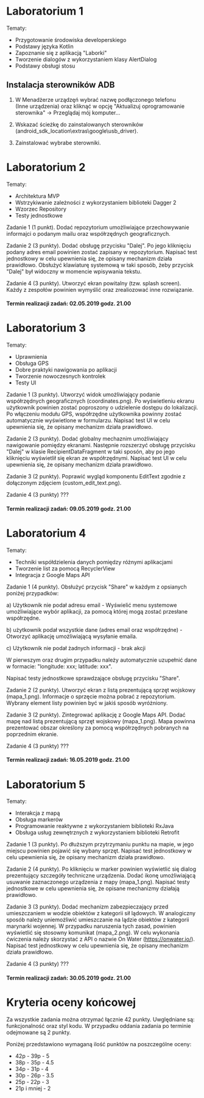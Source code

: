 # Laboratorium 1 

Tematy:

- Przygotowanie środowiska developerskiego
- Podstawy języka Kotlin
- Zapoznanie się z aplikacją "Laborki" 
- Tworzenie dialogów z wykorzystaniem klasy AlertDialog
- Podstawy obsługi stosu

## Instalacja sterowników ADB

1. W Menadżerze urządzęń wybrać nazwę podłączonego telefonu<br/> (Inne urządzenia) oraz kliknąć w opcję "Aktualizuj oprogramowanie sterownika" -> Przeglądaj mój komputer...

2. Wskazać ścieżkę do zainstalowanych sterowników (android_sdk_location\extras\google\usb_driver).

3. Zainstalować wybrabe sterowniki.


# Laboratorium 2

Tematy: 

- Architektura MVP
- Wstrzykiwanie zależności z wykorzystaniem biblioteki Dagger 2
- Wzorzec Repository
- Testy jednostkowe

Zadanie 1 (1 punkt). Dodać repozytorium umożliwiające przechowywanie informajci o podanym mailu oraz współrzędnych geograficznych.

Zadanie 2 (3 punkty). Dodać obsługę przycisku "Dalej". Po jego kliknięciu podany adres email powinien zostać zapisany w repozytorium. Napisać test jednostkowy w celu upewnienia się, że opisany mechanizm działa prawidłowo. Obsłużyć klawiaturę systemową w taki sposób, żeby przycisk "Dalej" był widoczny w momencie wpisywania tekstu. 

Zadanie 4 (3 punkty). Utworzyć ekran powitalny (tzw. splash screen). Każdy z zespołów powinien wymyślić oraz zrealiozować inne rozwiązanie.

#### Termin realizacji zadań: 02.05.2019 godz. 21.00


# Laboratorium 3

Tematy:

- Uprawnienia
- Obsługa GPS
- Dobre praktyki nawigowania po aplikacji
- Tworzenie nowoczesnych kontrolek
- Testy UI

Zadanie 1 (3 punkty). Utworzyć widok umożliwiający podanie współrzędnych geograficznych (coordinates.png). Po wyświetleniu ekranu użytkownik powinien zostać poproszony o udzielenie dostępu do lokalizacji. Po włączeniu modułu GPS, współrzędne użytkownika powinny zostać automatycznie wyświetlone w formularzu. Napisać test UI w celu upewnienia się, że opisany mechanizm działa prawidłowo.

Zadanie 2 (3 punkty). Dodać globalny mechaznim umożliwiający nawigowanie pomiędzy ekranami. Następnie rozszerzyć obsługę przycisku "Dalej" w klasie RecipientDataFragment w taki sposón, aby po jego kliknięciu wyświetlił się ekran ze współrzędnymi. Napisać test UI w celu upewnienia się, że opisany mechanizm działa prawidłowo.

Zadanie 3 (2 punkty). Poprawić wygląd komponentu EditText zgodnie z dołączonym zdjęciem (custom_edit_text.png).

Zadanie 4 (3 punkty) ???


#### Termin realizacji zadań: 09.05.2019 godz. 21.00


# Laboratorium 4

Tematy: 

- Techniki współdzielenia danych pomiędzy różnymi aplikacjami
- Tworzenie list za pomocą RecyclerView
- Integracja z Google Maps API

Zadanie 1 (4 punkty). Obsłużyć przycisk "Share" w każdym z opsianych poniżej przypadków:

a) Użytkownik nie podał adresu email -  Wyświelić menu systemowe umożliwiające wybór aplikacji, za pomocą której mogą zostać przesłane współrzędne.

b) użytkownik podał wszystkie dane (adres email oraz współrzędne) - Otworzyć aplikację umożliwiającą wysyłanie emaila.

c) Użytkownik nie podał żadnych informacji - brak akcji

W pierwszym oraz drugim przypadku należy automatycznie uzupełnić dane w formacie: "longitude: xxx; latitude: xxx".

Napisać testy jednostkowe sprawdzające obsługę przycisku "Share".

Zadanie 2 (2 punkty). Utworzyć ekran z listą prezentującą sprzęt wojskowy (mapa_1.png). Informacje o sprzęcie można pobrać z repozytorium. Wybrany element listy powinien być w jakiś sposób wyróżniony.  

Zadanie 3 (2 punkty). Zintegrować aplikację z Google Maps API. Dodać mapę nad listą prezentującą sprzęt wojskowy (mapa_1.png). Mapa powinna prezentować obszar określony za pomocą współrzędnych pobranych na poprzednim ekranie. 

Zadanie 4 (3 punkty) ???

#### Termin realizacji zadań: 16.05.2019 godz. 21.00


# Laboratorium 5

Tematy:

- Interakcja z mapą
- Obsługa markerów
- Programowanie reaktywne z wykorzystaniem biblioteki RxJava
- Obsługa usług zewnętrznych z wykorzystaniem biblioteki Retrofit

Zadanie 1 (3 punkty). Po dłuższym przytrzymaniu punktu na mapie, w jego miejscu powinien pojawić się wybany sprzęt. Napisać test jednostkowy w celu upewnienia się, że opisany mechanizm działa prawidłowo.

Zadanie 2 (4 punkty). Po kliknięciu w marker powinien wyświetlić się dialog prezentujący szczegóły techniczne urządzenia. Dodać ikonę umożliwiającą usuwanie zaznaczonego urządzenia z mapy (mapa_1.png). Napisać testy jednostkowe w celu upewnienia się, że opisane mechanizmy działają prawidłowo.

Zadanie 3 (3 punkty). Dodać mechanizm zabezpieczający przed umieszczaniem w wodzie obiektów z kategorii sił lądowych. W analogiczny sposób należy uniemożliwić umieszczanie na lądzie obiektów z kategorii marynarki wojennej. W przypadku naruszenia tych zasad, powinien wyświetlić się stosowny komunikat (mapa_2.png). W celu wykonania ćwiczenia należy skorzystać z API o nazwie On Water (https://onwater.io/). Napisać test jednostkowy w celu upewnienia się, że opisany mechanizm działa prawidłowo.

Zadanie 4 (3 punkty) ???

#### Termin realizacji zadań: 30.05.2019 godz. 21.00


# Kryteria oceny końcowej

Za wszystkie zadania można otrzymać łącznie 42 punkty. Uwględniane są: funkcjonalność oraz styl kodu. W przypadku oddania zadania po terminie odejmowane są 2 punkty.

Poniżej przedstawiono wymaganą ilość punktów na poszczególne oceny:

- 42p - 39p - 5
- 38p - 35p - 4.5
- 34p - 31p - 4
- 30p - 26p - 3.5
- 25p - 22p - 3
- 21p i mniej - 2
